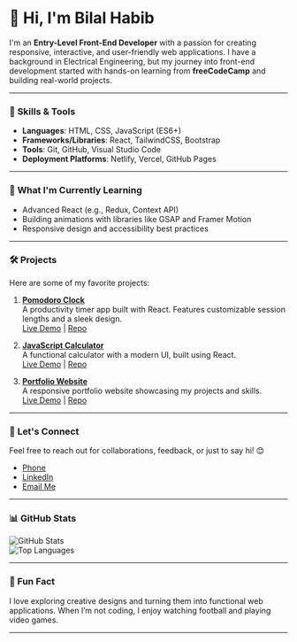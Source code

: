 # 👋 Hi, I'm Bilal Habib  

I'm an **Entry-Level Front-End Developer** with a passion for creating responsive, interactive, and user-friendly web applications. I have a background in Electrical Engineering, but my journey into front-end development started with hands-on learning from **freeCodeCamp** and building real-world projects.

---

### 🚀 **Skills & Tools**
- **Languages**: HTML, CSS, JavaScript (ES6+)
- **Frameworks/Libraries**: React, TailwindCSS, Bootstrap
- **Tools**: Git, GitHub, Visual Studio Code
- **Deployment Platforms**: Netlify, Vercel, GitHub Pages

---

### 🌱 **What I'm Currently Learning**
- Advanced React (e.g., Redux, Context API)
- Building animations with libraries like GSAP and Framer Motion
- Responsive design and accessibility best practices

---

### 🛠️ **Projects**
Here are some of my favorite projects:

1. **[Pomodoro Clock](#)**  
   A productivity timer app built with React. Features customizable session lengths and a sleek design.  
   [Live Demo](#) | [Repo](#)

2. **[JavaScript Calculator](#)**  
   A functional calculator with a modern UI, built using React.  
   [Live Demo](#) | [Repo](#)

3. **[Portfolio Website](#)**  
   A responsive portfolio website showcasing my projects and skills.  
   [Live Demo](#) | [Repo](#)

---

### 💬 **Let's Connect**
Feel free to reach out for collaborations, feedback, or just to say hi! 😊  
- [Phone](tel:+923316544401)  
- [LinkedIn](https://www.linkedin.com/in/bilalhabib020/)  
- [Email Me](mailto:bilalhabib020@gmail.com)

---

### 📊 **GitHub Stats**
![GitHub Stats](https://github-readme-stats.vercel.app/api?username=bilalhabib020&show_icons=true&theme=radical)  
![Top Languages](https://github-readme-stats.vercel.app/api/top-langs/?username=bilalhabib020&layout=compact&theme=radical)

---

### 🌟 Fun Fact
I love exploring creative designs and turning them into functional web applications. When I’m not coding, I enjoy watching football and playing video games.

---

